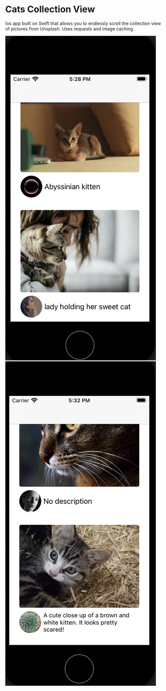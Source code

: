 # Cats Collection View

Ios app built on Swift that allows you to endlessly scroll the collection view of pictures from Unsplash. Uses requests and image caching.

![screenshot1](./screenshots/1.png)
![screenshot2](./screenshots/2.png)
